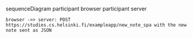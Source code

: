 sequenceDiagram
participant browser
participant server

    browser ->> server: POST https://studies.cs.helsinki.fi/exampleapp/new_note_spa with the new note sent as JSON
